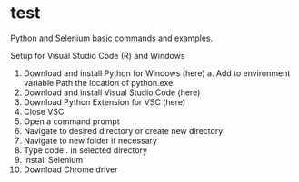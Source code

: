 # test

Python and Selenium basic commands and examples.

Setup for Visual Studio Code (R) and Windows

1.	Download and install Python for Windows (here)
	a.	Add to environment variable Path the location of python.exe
2.	Download and install Visual Studio Code (here)
3.	Download Python Extension for VSC (here)
4.	Close VSC
5.	Open a command prompt
6.	Navigate to desired directory or create new directory
7.	Navigate to new folder if necessary
8.	Type code . in selected directory
9.	Install Selenium
10.	Download Chrome driver

